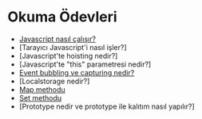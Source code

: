 # Okuma Ödevleri

- [Javascript nasıl çalışır?](https://devnot.com/2020/javascript-nasil-calisir/)
- [Tarayıcı Javascript'i nasıl işler?]
- [Javascript'te hoisting nedir?]
- [Javascript'te "this" parametresi nedir?]
- [Event bubbling ve capturing nedir?](http://www.yucelalkan.com/javascript-event-bubbling-ve-capturing)
- [Localstorage nedir?]
- [Map methodu](https://developer.mozilla.org/en-US/docs/Web/JavaScript/Reference/Global_Objects/Map)
- [Set methodu](https://developer.mozilla.org/en-US/docs/Web/JavaScript/Reference/Global_Objects/Set)
- [Prototype nedir ve prototype ile kalıtım nasıl yapılır?]
